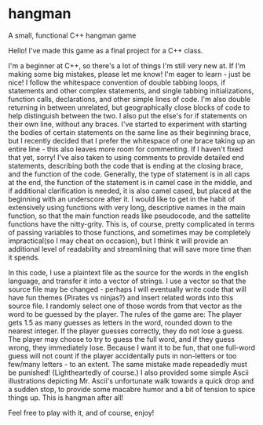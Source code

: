 # hangman
A small, functional C++ hangman game

Hello! I've made this game as a final project for a C++ class.

I'm a beginner at C++, so there's a lot of things I'm still very new at. If I'm making some big mistakes, please let me know! I'm eager to learn - just be nice!
I follow the whitespace convention of double tabbing loops, if statements and other complex statements, and single tabbing initializations, function calls, declarations, and other simple lines of code. I'm also double returning in between unrelated, but geographically close blocks of code to help distinguish between the two. I also put the else's for if statements on their own line, without any braces. I've started to experiment with starting the bodies of certain statements on the same line as their beginning brace, but I recently decided that I prefer the whitespace of one brace taking up an entire line - this also leaves more room for commenting. If I haven't fixed that yet, sorry!
I've also taken to using comments to provide detailed end statements, describing both the code that is ending at the closing brace, and the function of the code. Generally, the type of statement is in all caps at the end, the function of the statement is in camel case in the middle, and if additional clarification is needed, it is also camel cased, but placed at the beginning with an underscore after it.
I would like to get in the habit of extensively using functions with very long, descriptive names in the main function, so that the main function reads like pseudocode, and the sattelite functions have the nitty-grity. This is, of course, pretty complicated in terms of passing variables to those functions, and sometimes may be completely impractical(so I may cheat on occasion), but I think it will provide an additional level of readability and streamlining that will save more time than it spends.

In this code, I use a plaintext file as the source for the words in the english language, and transfer it into a vector of strings. I use a vector so that the source file may be changed - perhaps I will eventually write code that will have fun themes (Pirates vs ninjas?) and insert related words into this source file. I randomly select one of those words from that vector as the word to be guessed by the player. The rules of the game are: The player gets 1.5 as many guesses as letters in the word, rounded down to the nearest integer. If the player guesses correctly, they do not lose a guess. The player may choose to try to guess the full word, and if they guess wrong, they immediately lose. Because I want it to be fun, that one full-word guess will not count if the player accidentally puts in non-letters or too few/many letters - to an extent. The same mistake made repeadedly must be punished! (Lightheartedly of course.) I also provided some simple Ascii illustrations depicting Mr. Ascii's unfortunate walk towards a quick drop and a sudden stop, to provide some macabre humor and a bit of tension to spice things up. This is hangman after all!

Feel free to play with it, and of course, enjoy!
